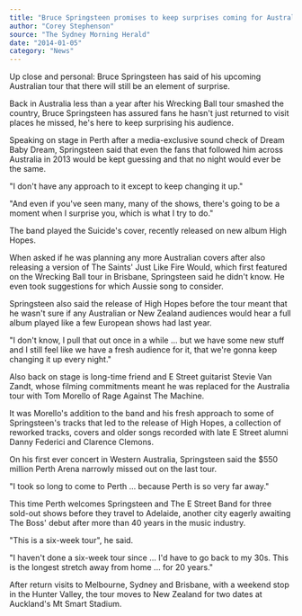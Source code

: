 ```yaml
---
title: "Bruce Springsteen promises to keep surprises coming for Australia"
author: "Corey Stephenson"
source: "The Sydney Morning Herald"
date: "2014-01-05"
category: "News"
---
```


Up close and personal: Bruce Springsteen has said of his upcoming Australian tour that there will still be an element of surprise.

Back in Australia less than a year after his Wrecking Ball tour smashed the country, Bruce Springsteen has assured fans he hasn't just returned to visit places he missed, he's here to keep surprising his audience.

Speaking on stage in Perth after a media-exclusive sound check of Dream Baby Dream, Springsteen said that even the fans that followed him across Australia in 2013 would be kept guessing and that no night would ever be the same.

"I don't have any approach to it except to keep changing it up."

"And even if you've seen many, many of the shows, there's going to be a moment when I surprise you, which is what I try to do."

The band played the Suicide's cover, recently released on new album High Hopes.

When asked if he was planning any more Australian covers after also releasing a version of The Saints' Just Like Fire Would, which first featured on the Wrecking Ball tour in Brisbane, Springsteen said he didn't know. He even took suggestions for which Aussie song to consider.

Springsteen also said the release of High Hopes before the tour meant that he wasn't sure if any Australian or New Zealand audiences would hear a full album played like a few European shows had last year.

"I don't know, I pull that out once in a while ... but we have some new stuff and I still feel like we have a fresh audience for it, that we're gonna keep changing it up every night."

Also back on stage is long-time friend and E Street guitarist Stevie Van Zandt, whose filming commitments meant he was replaced for the Australia tour with Tom Morello of Rage Against The Machine.

It was Morello's addition to the band and his fresh approach to some of Springsteen's tracks that led to the release of High Hopes, a collection of reworked tracks, covers and older songs recorded with late E Street alumni Danny Federici and Clarence Clemons.

On his first ever concert in Western Australia, Springsteen said the $550 million Perth Arena narrowly missed out on the last tour.

"I took so long to come to Perth ... because Perth is so very far away."

This time Perth welcomes Springsteen and The E Street Band for three sold-out shows before they travel to Adelaide, another city eagerly awaiting The Boss' debut after more than 40 years in the music industry.

"This is a six-week tour", he said.

"I haven't done a six-week tour since ... I'd have to go back to my 30s. This is the longest stretch away from home ... for 20 years."

After return visits to Melbourne, Sydney and Brisbane, with a weekend stop in the Hunter Valley, the tour moves to New Zealand for two dates at Auckland's Mt Smart Stadium.